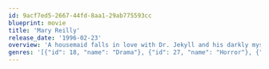 ```yaml
---
id: 9acf7ed5-2667-44fd-8aa1-29ab775593cc
blueprint: movie
title: 'Mary Reilly'
release_date: '1996-02-23'
overview: 'A housemaid falls in love with Dr. Jekyll and his darkly mysterious counterpart, Mr. Hyde.'
genres: '[{"id": 18, "name": "Drama"}, {"id": 27, "name": "Horror"}, {"id": 53, "name": "Thriller"}, {"id": 10749, "name": "Romance"}]'
---
```

